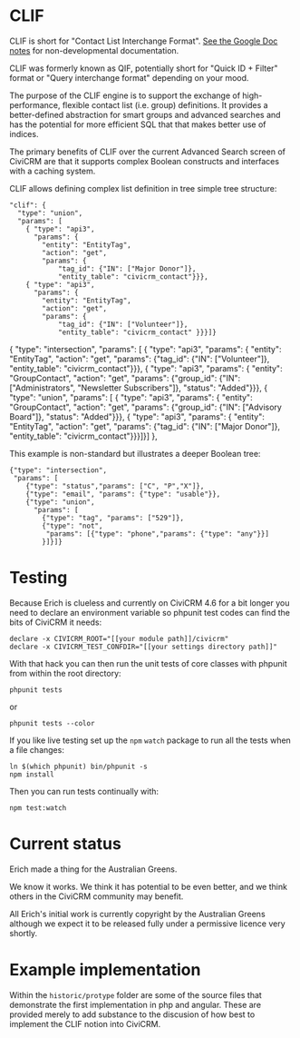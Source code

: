 # CLIF

CLIF is short for "Contact List Interchange Format". [See the Google Doc notes](https://docs.google.com/document/d/1S9LqLJfqCEVY8UAIWY5UNuTRRvnWC2zCPVqC7kwcKdk/edit?usp=sharing) for non-developmental documentation.

CLIF was formerly known as QIF, potentially short for "Quick ID + Filter" format
or  "Query interchange
format" depending on your mood.

The purpose of the CLIF engine is to support the exchange of high-performance,
    flexible contact list (i.e. group) definitions. It provides a
    better-defined abstraction for smart groups and advanced searches and has
    the potential for more efficient SQL that that makes better use of indices.

The primary benefits of CLIF over the current Advanced Search screen of CiviCRM
are that it supports complex Boolean constructs and interfaces with a caching
system.

CLIF allows defining complex list definition in tree simple tree structure:

    "clif": {
      "type": "union",
      "params": [
        { "type": "api3",
          "params": {
            "entity": "EntityTag",
            "action": "get",
            "params": {
                "tag_id": {"IN": ["Major Donor"]},
                "entity_table": "civicrm_contact"}}},
        { "type": "api3",
          "params": {
            "entity": "EntityTag",
            "action": "get",
            "params": {
                "tag_id": {"IN": ["Volunteer"]},
                "entity_table": "civicrm_contact" }}}]}


   { "type": "intersection",
     "params": [
       { "type": "api3",
         "params": {
           "entity": "EntityTag",
           "action": "get",
           "params": {"tag_id": {"IN": ["Volunteer"]}, "entity_table": "civicrm_contact"}}},
       { "type": "api3",
         "params": {
           "entity": "GroupContact",
           "action": "get",
           "params": {"group_id": {"IN": ["Administrators", "Newsletter Subscribers"]}, "status": "Added"}}},
       { "type": "union",
         "params": [
           { "type": "api3",
             "params": {
               "entity": "GroupContact",
               "action": "get",
               "params": {"group_id": {"IN": ["Advisory Board"]}, "status": "Added"}}},
           { "type": "api3",
             "params": {
               "entity": "EntityTag",
               "action": "get",
               "params": {"tag_id": {"IN": ["Major Donor"]}, "entity_table": "civicrm_contact"}}}]}]
   },


This example is non-standard but illustrates a deeper Boolean tree:

    {"type": "intersection",
     "params": [
        {"type": "status","params": ["C", "P","X"]},
        {"type": "email", "params": {"type": "usable"}},
        {"type": "union",
          "params": [
            {"type": "tag", "params": ["529"]},
            {"type": "not",
             "params": [{"type": "phone","params": {"type": "any"}}]
            }]}]}


# Testing

Because Erich is clueless and currently on CiviCRM 4.6 for a bit longer you
need to declare an environment variable so phpunit test codes can find the bits
of CiviCRM it needs:

    declare -x CIVICRM_ROOT="[[your module path]]/civicrm"
    declare -x CIVICRM_TEST_CONFDIR="[[your settings directory path]]"

With that hack you can then
run the unit tests of core classes with phpunit from within the root directory:

    phpunit tests

or

    phpunit tests --color

If you like live testing set up the `npm` `watch` package to run all the tests
when a file changes:

    ln $(which phpunit) bin/phpunit -s
    npm install

Then you can run tests continually with:

    npm test:watch


# Current status

Erich made a thing for the Australian Greens.

We know it works. We think it has potential to be even better, and we
think others in the CiviCRM community may benefit.

All Erich's initial work is currently copyright by the Australian Greens although we
expect it to be released fully under a permissive licence very shortly.

# Example implementation

Within the `historic/protype` folder are some of the source files that
demonstrate the first implementation in php and angular. These are provided
merely to add substance to the discusion of how best to implement the CLIF
notion into CiviCRM.

